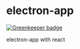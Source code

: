 # electron-app

[![Greenkeeper badge](https://badges.greenkeeper.io/SupinePandora43/electron-app.svg)](https://greenkeeper.io/)

electron-app with react
